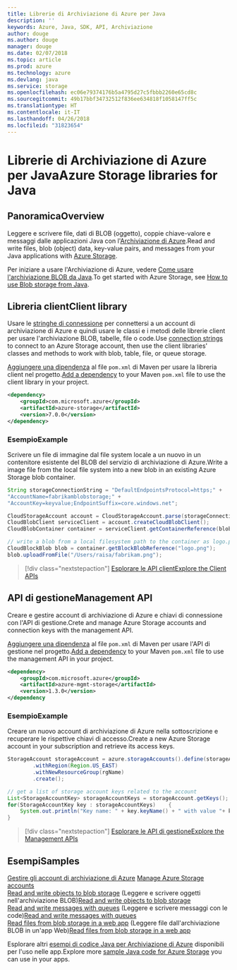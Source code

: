 ```yaml
---
title: Librerie di Archiviazione di Azure per Java
description: ''
keywords: Azure, Java, SDK, API, Archiviazione
author: douge
ms.author: douge
manager: douge
ms.date: 02/07/2018
ms.topic: article
ms.prod: azure
ms.technology: azure
ms.devlang: java
ms.service: storage
ms.openlocfilehash: ec06e79374176b5a4795d27c5fbbb2260e65cd8c
ms.sourcegitcommit: 49b17bbf34732512f836ee634818f1058147ff5c
ms.translationtype: HT
ms.contentlocale: it-IT
ms.lasthandoff: 04/26/2018
ms.locfileid: "31823654"
---
```

# <a name="azure-storage-libraries-for-java"></a><span data-ttu-id="47135-103">Librerie di Archiviazione di Azure per Java</span><span class="sxs-lookup"><span data-stu-id="47135-103">Azure Storage libraries for Java</span></span>

## <a name="overview"></a><span data-ttu-id="47135-104">Panoramica</span><span class="sxs-lookup"><span data-stu-id="47135-104">Overview</span></span>

<span data-ttu-id="47135-105">Leggere e scrivere file, dati di BLOB (oggetto), coppie chiave-valore e messaggi dalle applicazioni Java con l'[Archiviazione di Azure](/azure/storage/storage-introduction).</span><span class="sxs-lookup"><span data-stu-id="47135-105">Read and write files, blob (object) data, key-value pairs, and messages from your Java applications with [Azure Storage](/azure/storage/storage-introduction).</span></span>

<span data-ttu-id="47135-106">Per iniziare a usare l'Archiviazione di Azure, vedere [Come usare l'archiviazione BLOB da Java](/azure/storage/storage-java-how-to-use-blob-storage).</span><span class="sxs-lookup"><span data-stu-id="47135-106">To get started with Azure Storage, see [How to use Blob storage from Java](/azure/storage/storage-java-how-to-use-blob-storage).</span></span>

## <a name="client-library"></a><span data-ttu-id="47135-107">Libreria client</span><span class="sxs-lookup"><span data-stu-id="47135-107">Client library</span></span>

<span data-ttu-id="47135-108">Usare le [stringhe di connessione](/azure/storage/storage-create-storage-account#manage-your-storage-account) per connettersi a un account di archiviazione di Azure e quindi usare le classi e i metodi delle librerie client per usare l'archiviazione BLOB, tabelle, file o code.</span><span class="sxs-lookup"><span data-stu-id="47135-108">Use [connection strings](/azure/storage/storage-create-storage-account#manage-your-storage-account) to connect to an Azure Storage account, then use the client libraries' classes and methods to work with blob, table, file, or queue storage.</span></span> 

<span data-ttu-id="47135-109">[Aggiungere una dipendenza](https://maven.apache.org/guides/getting-started/index.html#How_do_I_use_external_dependencies) al file `pom.xml` di Maven per usare la libreria client nel progetto.</span><span class="sxs-lookup"><span data-stu-id="47135-109">[Add a dependency](https://maven.apache.org/guides/getting-started/index.html#How_do_I_use_external_dependencies) to your Maven `pom.xml` file to use the client library in your project.</span></span>   

```XML
<dependency>
    <groupId>com.microsoft.azure</groupId>
    <artifactId>azure-storage</artifactId>
    <version>7.0.0</version>
</dependency>
```   

### <a name="example"></a><span data-ttu-id="47135-110">Esempio</span><span class="sxs-lookup"><span data-stu-id="47135-110">Example</span></span>

<span data-ttu-id="47135-111">Scrivere un file di immagine dal file system locale a un nuovo in un contenitore esistente del BLOB del servizio di archiviazione di Azure.</span><span class="sxs-lookup"><span data-stu-id="47135-111">Write a image file from the local file system into a new blob in an existing Azure Storage blob container.</span></span>


```java
String storageConnectionString = "DefaultEndpointsProtocol=https;" + 
"AccountName=fabrikamblobstorage;" + 
"AccountKey=keyvalue;EndpointSuffix=core.windows.net";

CloudStorageAccount account = CloudStorageAccount.parse(storageConnectionString);
CloudBlobClient serviceClient = account.createCloudBlobClient();
CloudBlobContainer container = serviceClient.getContainerReference(blobContainer);

// write a blob from a local filesystem path to the container as logo.png
CloudBlockBlob blob = container.getBlockBlobReference("logo.png");
blob.uploadFromFile("/Users/raisa/fabrikam.png");
```

> [!div class="nextstepaction"]
> [<span data-ttu-id="47135-112">Esplorare le API client</span><span class="sxs-lookup"><span data-stu-id="47135-112">Explore the Client APIs</span></span>](/java/api/overview/azure/storage/client)

## <a name="management-api"></a><span data-ttu-id="47135-113">API di gestione</span><span class="sxs-lookup"><span data-stu-id="47135-113">Management API</span></span>

<span data-ttu-id="47135-114">Creare e gestire account di archiviazione di Azure e chiavi di connessione con l'API di gestione.</span><span class="sxs-lookup"><span data-stu-id="47135-114">Crete and manage Azure Storage accounts and connection keys with the management API.</span></span>

<span data-ttu-id="47135-115">[Aggiungere una dipendenza](https://maven.apache.org/guides/getting-started/index.html#How_do_I_use_external_dependencies) al file `pom.xml` di Maven per usare l'API di gestione nel progetto.</span><span class="sxs-lookup"><span data-stu-id="47135-115">[Add a dependency](https://maven.apache.org/guides/getting-started/index.html#How_do_I_use_external_dependencies) to your Maven `pom.xml` file to use the management API in your project.</span></span>  

```XML
<dependency>
    <groupId>com.microsoft.azure</groupId>
    <artifactId>azure-mgmt-storage</artifactId>
    <version>1.3.0</version>
</dependency
```   

### <a name="example"></a><span data-ttu-id="47135-116">Esempio</span><span class="sxs-lookup"><span data-stu-id="47135-116">Example</span></span>

<span data-ttu-id="47135-117">Creare un nuovo account di archiviazione di Azure nella sottoscrizione e recuperare le rispettive chiavi di accesso.</span><span class="sxs-lookup"><span data-stu-id="47135-117">Create a new Azure Storage account in your subscription and retrieve its access keys.</span></span>

```java
StorageAccount storageAccount = azure.storageAccounts().define(storageAccountName)
        .withRegion(Region.US_EAST)
        .withNewResourceGroup(rgName)
        .create();

// get a list of storage account keys related to the account
List<StorageAccountKey> storageAccountKeys = storageAccount.getKeys();
for(StorageAccountKey key : storageAccountKeys)    {
    System.out.println("Key name: " + key.keyName() + " with value "+ key.value());
}
```

> [!div class="nextstepaction"]
> [<span data-ttu-id="47135-118">Esplorare le API di gestione</span><span class="sxs-lookup"><span data-stu-id="47135-118">Explore the Management APIs</span></span>](/java/api/overview/azure/storage/management)


## <a name="samples"></a><span data-ttu-id="47135-119">Esempi</span><span class="sxs-lookup"><span data-stu-id="47135-119">Samples</span></span>

<span data-ttu-id="47135-120">[Gestire gli account di archiviazione di Azure](../docs-ref-conceptual/java-sdk-manage-storage-accounts.md)  </span><span class="sxs-lookup"><span data-stu-id="47135-120">[Manage Azure Storage accounts](../docs-ref-conceptual/java-sdk-manage-storage-accounts.md)  </span></span>  
<span data-ttu-id="47135-121">[Read and write objects to blob storage](https://github.com/Azure-Samples/storage-blob-java-getting-started)  (Leggere e scrivere oggetti nell'archiviazione BLOB)</span><span class="sxs-lookup"><span data-stu-id="47135-121">[Read and write objects to blob storage](https://github.com/Azure-Samples/storage-blob-java-getting-started) </span></span>  
<span data-ttu-id="47135-122">[Read and write messages with queues](https://github.com/Azure-Samples/storage-queue-java-getting-started)  (Leggere e scrivere messaggi con le code)</span><span class="sxs-lookup"><span data-stu-id="47135-122">[Read and write messages with queues](https://github.com/Azure-Samples/storage-queue-java-getting-started) </span></span>  
<span data-ttu-id="47135-123">[Read files from blob storage in a web app](https://github.com/Azure-Samples/app-service-java-manage-storage-connections-for-web-apps-on-linux) (Leggere file dall'archiviazione BLOB in un'app Web)</span><span class="sxs-lookup"><span data-stu-id="47135-123">[Read files from blob storage in a web app](https://github.com/Azure-Samples/app-service-java-manage-storage-connections-for-web-apps-on-linux)</span></span>

<span data-ttu-id="47135-124">Esplorare altri [esempi di codice Java per Archiviazione di Azure](https://azure.microsoft.com/resources/samples/?platform=java&term=storage) disponibili per l'uso nelle app.</span><span class="sxs-lookup"><span data-stu-id="47135-124">Explore more [sample Java code for Azure Storage](https://azure.microsoft.com/resources/samples/?platform=java&term=storage) you can use in your apps.</span></span>
